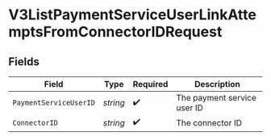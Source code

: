 # V3ListPaymentServiceUserLinkAttemptsFromConnectorIDRequest


## Fields

| Field                       | Type                        | Required                    | Description                 |
| --------------------------- | --------------------------- | --------------------------- | --------------------------- |
| `PaymentServiceUserID`      | *string*                    | :heavy_check_mark:          | The payment service user ID |
| `ConnectorID`               | *string*                    | :heavy_check_mark:          | The connector ID            |